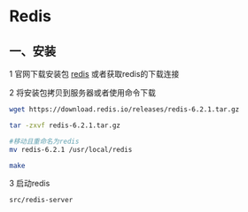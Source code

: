 # Redis

## 一、安装

1 官网下载安装包 [redis](https://redis.io/download) 或者获取redis的下载连接

2 将安装包拷贝到服务器或者使用命令下载

```bash
wget https://download.redis.io/releases/redis-6.2.1.tar.gz

tar -zxvf redis-6.2.1.tar.gz

#移动且重命名为redis
mv redis-6.2.1 /usr/local/redis

make
```

3 启动redis

```bash
src/redis-server
```



